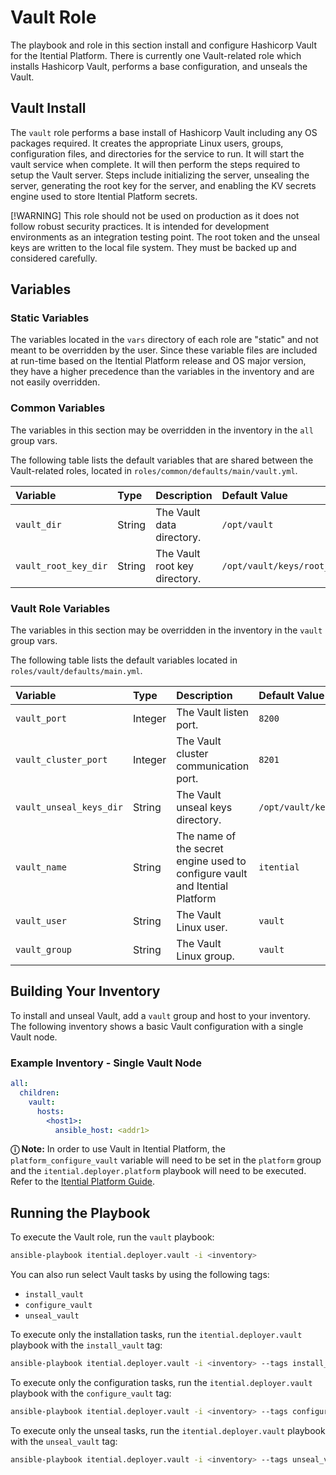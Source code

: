 # Vault Role

The playbook and role in this section install and configure Hashicorp Vault for the Itential
Platform. There is currently one Vault-related role which installs Hashicorp Vault, performs a base
configuration, and unseals the Vault.

## Vault Install

The `vault` role performs a base install of Hashicorp Vault including any OS packages required.
It creates the appropriate Linux users, groups, configuration files, and directories for the
service to run. It will start the vault service when complete.  It will then perform the steps
required to setup the Vault server. Steps include initializing the server, unsealing the server,
generating the root key for the server, and enabling the KV secrets engine used to store Itential
Platform secrets.

[!WARNING] This role should not be used on production as it does not follow robust security
practices. It is intended for development environments as an integration testing point. The
root token and the unseal keys are written to the local file system. They must be backed up and
considered carefully.

## Variables

### Static Variables

The variables located in the `vars` directory of each role are "static" and not meant to be
overridden by the user.  Since these variable files are included at run-time based on the Itential
Platform release and OS major version, they have a higher precedence than the variables in the
inventory and are not easily overridden.

### Common Variables

The variables in this section may be overridden in the inventory in the `all` group vars.

The following table lists the default variables that are shared between the Vault-related roles, located in `roles/common/defaults/main/vault.yml`.

| Variable | Type | Description | Default Value |
| :------- | :--- | :---------- | :------------ |
| `vault_dir` | String | The Vault data directory. | `/opt/vault` |
| `vault_root_key_dir` | String | The Vault root key directory. | `/opt/vault/keys/root_key` |

### Vault Role Variables

The variables in this section may be overridden in the inventory in the `vault` group vars.

The following table lists the default variables located in `roles/vault/defaults/main.yml`.

| Variable | Type | Description | Default Value |
| :------- | :--- | :---------- | :------------ |
| `vault_port` | Integer | The Vault listen port. | `8200` |
| `vault_cluster_port` | Integer | The Vault cluster communication port. | `8201` |
| `vault_unseal_keys_dir` | String | The Vault unseal keys directory. | `/opt/vault/keys/unseal_keys` |
| `vault_name` | String | The name of the secret engine used to configure vault and Itential Platform | `itential` |
| `vault_user` | String |The Vault Linux user. | `vault` |
| `vault_group` |  String | The Vault Linux group. | `vault` |

## Building Your Inventory

To install and unseal Vault, add a `vault` group and host to your inventory.  The following
inventory shows a basic Vault configuration with a single Vault node.

### Example Inventory - Single Vault Node

```yaml
all:
  children:
    vault:
      hosts:
        <host1>:
          ansible_host: <addr1>
```

**&#9432; Note:**
In order to use Vault in Itential Platform, the `platform_configure_vault` variable will need to be
set in the `platform` group and the `itential.deployer.platform` playbook will need to be executed.
Refer to the [Itential Platform Guide](itential_platform_guide.md).

## Running the Playbook

To execute the Vault role, run the `vault` playbook:

```bash
ansible-playbook itential.deployer.vault -i <inventory>
```

You can also run select Vault tasks by using the following tags:

* `install_vault`
* `configure_vault`
* `unseal_vault`

To execute only the installation tasks, run the `itential.deployer.vault` playbook with the `install_vault` tag:

```bash
ansible-playbook itential.deployer.vault -i <inventory> --tags install_vault
```

To execute only the configuration tasks, run the `itential.deployer.vault` playbook with the `configure_vault` tag:

```bash
ansible-playbook itential.deployer.vault -i <inventory> --tags configure_vault
```

To execute only the unseal tasks, run the `itential.deployer.vault` playbook with the `unseal_vault` tag:

```bash
ansible-playbook itential.deployer.vault -i <inventory> --tags unseal_vault
```

